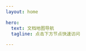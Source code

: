 ```yaml
---
layout: home

hero:
  text: 文档地图导航
  tagline: 点击下方节点快速访问

---
```


<script setup>
import DocTree from './.vitepress/components/DocTree.vue';

const docMap = [
  {
    text: '数据库',
    items: [
      { text: 'mysql基础操作', link: '/databases/mysql' },
    ]
  },
  {
    text: '中间件',
    items: [
      { text: 'openvpn搭建', link: '/middleware/openvpn' },
    ]
  }
]
</script>

<DocTree :items="docMap"></DocTree>